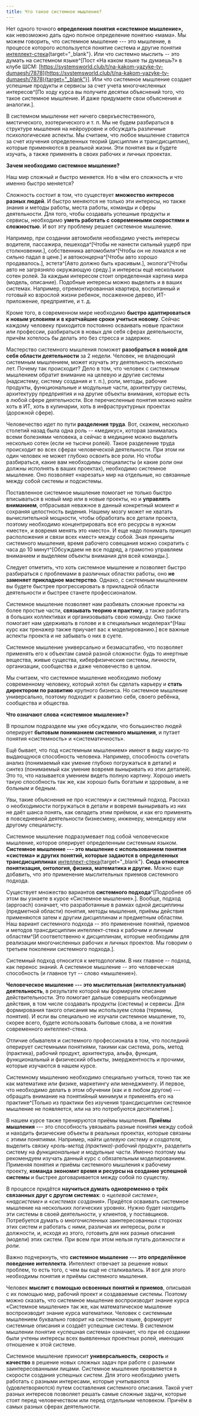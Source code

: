```yaml
---
title: Что такое системное мышление?
---
```


Нет одного точного **определения понятия «системное мышление»,** как
невозможно дать одно полное определение понятию «мама». Мы можем
говорить, что системное мышление --- это мышление, в процессе которого
используется понятие система и другие понятия
[интеллект-стека](https://system-school.ru/stack#istack){target="_blank"}.
Или что системно мыслить -- это думать на системном
языке^[Пост «На каком языке ты думаешь?» в клубе ШСМ:
[https://systemsworld.club/t/na-kakom-yazyke-ty-dumaesh/7878](https://systemsworld.club/t/na-kakom-yazyke-ty-dumaesh/7878){target="_blank"}].
Или что системное мышление создает успешные продукты и сервисы за счет
учета многочисленных интересов^[По ходу курса вы
получите десятки объяснений того, что такое системное мышление. И даже
придумаете свои объяснения и аналогии.].

В системном мышлении нет ничего сверхъестественного, мистического,
эзотерического и т. п. Мы не будем разбираться в структуре мышления на
нейроуровне и обсуждать различные психологические аспекты. Мы считаем,
что любое мышление ставится за счет изучения определенных теорий
(дисциплин и трансдисциплин), которые применяются в реальной жизни. Эти
понятия вы и будете изучать, а также применять в своих рабочих и личных
проектах.

**Зачем необходимо системное мышление?**

Наш мир сложный и быстро меняется. Но в чём его сложность и что именно
быстро меняется?

Сложность состоит в том, что существует **множество интересов разных
людей**. И быстро меняются не только эти интересы, но также знания и
методы работы, места работы, команды и сферы деятельности. Для того,
чтобы создавать успешные продукты и сервисы, необходимо **уметь работать
с современными скоростями и сложностью**. И вот эту проблему решает
системное мышление.

Например, при создании автомобиля необходимо учесть интересы водителя,
пассажира, пешехода^[Чтобы не нанести сильный ущерб при
столкновении.], собственника
автомобиля^[Чтобы он не ломался и не сильно падал в
цене.] и автоконцерна^[Чтобы авто хорошо
продавалось.], эстета^[Авто должно быть
красивым.], эколога^[Чтобы авто не
загрязняло окружающую среду.] и интересы ещё нескольких
сотен ролей. За каждым интересом стоит определенная картина мира
(модель, описание). Подобные интересы можно выделить и в ваших системах.
Например, отремонтированная квартира, воспитанный и готовый ко взрослой
жизни ребенок, посаженное дерево, ИТ-приложение, предприятие, и т. д.

Кроме того, в современном мире необходимо **быстро адаптироваться к
новым условиям и** **в кратчайшие сроки** **учиться новому**. Сейчас
каждому человеку приходится постоянно осваивать новые практики или
профессии, разбираться в новых для себя сферах деятельности, причём
хотелось бы делать это без стресса и задержек.

Мастерство системного мышления поможет **разобраться в новой для себя
области деятельности** за 2 недели. Человек, не владеющий системным
мышлением, может изучать эту деятельность несколько лет. Почему так
происходит? Дело в том, что человек с системным мышлением обратит
внимание на целевую и другие системы (надсистему, систему создания и т.
п.), роли, методы, рабочие продукты, функциональные и модульные части,
архитектуру системы, архитектуру предприятия и на другие объекты
внимания, которые есть в любой сфере деятельности. Все перечисленные
понятия можно найти хоть в ИТ, хоть в кулинарии, хоть в инфраструктурных
проектах (дорожной сфере).

Человечество идет по пути **разделения труда**. Вот, скажем, несколько
столетий назад была одна роль -- «медикус», которая занималась всеми
болезнями человека, а сейчас в медицине можно выделить несколько сотен
(если не тысячи ролей). Такое разделение труда происходит во всех сферах
человеческой деятельности. При этом ни один человек не может глубоко
освоить все роли. Но чтобы разбираться, какие вам необходимы специалисты
(и какие роли они должны исполнять в ваших проектах), необходимо
системное мышление. Оно позволяет «нарезать» мир на отдельные, но
связанные между собой системы и подсистемы.

Поставленное системное мышление помогает не только быстро вписываться в
новый мир или в новые проекты, но и **управлять вниманием**, отбрасывая
неважное в данный конкретный момент и сохраняя целостность видения.
Нашему мозгу может не хватать вычислительной мощности, чтобы обработать
все детали проекта, поэтому необходимо концентрировать все его ресурсы в
нужном «месте», и вовремя менять это «место». И еще надо понимать
принцип расположения и связи всех «мест» между собой. Зная принципы
системного мышления, время рабочего совещания можно сократить с часа до
10 минут^[Обсуждаем не все подряд, а грамотно управляем
вниманием и выделяем объекты внимания для всей команды.].

Следует отметить, что хоть системное мышление и позволяет быстро
разбираться с проблемами в различных областях работы, оно **не заменяет
прикладное мастерство**. Однако, с системным мышлением вы будете быстрее
прогрессировать в прикладной области деятельности и быстрее станете
профессионалом.

Системное мышление позволяет нам разбивать сложные проекты на более
простые части, **связывать теорию и практику**, а также работать в
больших коллективах и организовывать свою команду. Оно также помогает
нам удерживать в голове и в специальных моделерах^[Наш
курс как тренажер также приучает вас к моделированию.]
все важные аспекты проекта и не забывать о них в суете.

Системное мышление универсально и безмасштабно, что позволяет применять
его к объектам самой разной сложности: будь то инертные вещества, живые
существа, киберфизические системы, личности, организации, сообщества и
даже человечество в целом.

Мы считаем, что системное мышление необходимо любому современному
человеку, который хотел бы сделать карьеру и **стать директором по
развитию** крупного бизнеса. Но системное мышление универсально, поэтому
подходит к развитию себя, своего ребёнка, сообщества и общества.

**Что означают слова** **«системное мышление»?**

В прошлом подразделе мы уже обсуждали, что большинство людей оперирует
**бытовым пониманием системного мышления**, и путает понятия
«системность» и «систематичность».

Ещё бывает, что под «системным мышлением» имеют в виду какую-то
выдающуюся способность человека. Например, способность сочетать анализ
(понимаемый как умение глубоко погружаться в детали) и синтез
(понимаемый как умение вовремя выныривать из этих деталей). Это то, что
называется умением видеть полную картину. Хорошо иметь такую способность
так же, как хорошо быть богатым и здоровым, а не больным и бедным.

Увы, такие объяснения не про «систему» и системный подход. Рассказ о
необходимости погружаться в детали и вовремя выныривать из них не даёт
шанса понять, как овладеть этим приёмом, и как его применять в
повседневной деятельности бизнесмену, инженеру, менеджеру или другому
специалисту.

Системное мышление подразумевает под собой человеческое мышление,
которое оперирует определенным системным языком. **Системное мышление
--- это мышление с использованием понятия «система» и других понятий,
которые задаются в** **определенных** **трансдисциплинах**
[интеллект-стека](https://system-school.ru/stack#istack){target="_blank"}.
**Сюда относятся** **понятизация, онтология, физика, математика и
другие.** Можно еще добавить, что это применение мыслительных приемов
системного подхода.

Существует множество вариантов **системного
подхода**^[Подробнее об этом вы узнаете в курсе
«Системное мышление».]. Вообще, подход (approach)
означает, что разработанные в рамках одной дисциплины (предметной
области) понятия, методы мышления, приёмы действия применяются затем к
другим дисциплинам и предметным областям. Наш вариант системного подхода
-- это применение понятий, приемов и методов трансдисциплин
интеллект-стека к рабочим и личным областям^[И
соответственно к дисциплинам, которые необходимы для реализации
многочисленных рабочих и личных проектов. Мы говорим о третьем поколении
системного подхода.].

Системный подход относится к методологиям. В них главное -- подход, как
перенос знаний. А системное мышление -- это человеческая способность (и
главное тут -- слово «мышление»).

**Человеческое мышление --- это мыслительная (интеллектуальная)
деятельность**, в результате которой мы формируем описание
действительности. Это помогает дальше совершать необходимые действия, в
том числе создавать продукты (системы) и сервисы. Для формирования
такого описания мы используем слова (термины, понятия). И если вы
специально не изучали системное мышление, то, скорее всего, будете
использовать бытовые слова, а не понятия современного интеллект-стека.

Отличие обывателя и системного профессионала в том, что последний
оперирует системными понятиями, такими как система, роль, метод
(практика), рабочий продукт, архитектура, альфа, функция, функциональный
и физический объекты, эмерджентность и прочими, которые изучаются в
нашем курсе.

Системному мышлению необходимо специально учиться, точно так же как
математике или физике, маркетингу или менеджменту. И первое, что
необходимо делать в этом обучении (как и в любом другом) --- обращать
внимание на понятийный минимум и применять его на
практике^[Только из практики без изучения трансдисциплин
системное мышление не появляется, или на это потребуются
десятилетия.].

В нашем курсе также тренируются приёмы мышления. **Приёмы мышления** ---
это способность увязывать разные понятия между собой и находить
физические объекты в реальных проектах, которые связаны с этими
понятиями. Например, найти *целевую систему* и *создателя*, выделить
связку «*роль-метод (практика)-рабочий продукт»*, разделить систему
на *функциональные* и *модульные* части. Именно поэтому мы рекомендуем
изучать данный курс с обязательным моделированием. Применяя понятия и
приёмы системного мышления к рабочему проекту, **команда экономит время
и ресурсы на создание успешной системы** и быстрее договаривается между
собой по существу.

В процессе придётся **научиться думать одновременно о трёх связанных
друг с другом системах**: о «*целевой системе»*, «*надсистеме»* и
«*системах создания»*. Придётся осваивать системное мышление на
нескольких логических уровнях. Нужно будет находить эти системы в своей
деятельности, у клиентов, у поставщиков. Потребуется думать о
многочисленных заинтересованных сторонах этих систем и работать с ними,
различая их интересы, роли и должности, и, исходя из этого, готовить для
них разные описания (модели) этих систем. При всем при этом нельзя
путать *должности* и *роли*.

Важно подчеркнуть, что **системное мышление --- это определённое
поведение интеллекта**. Интеллект отвечает за решение новых проблем, то
есть того, с чем вы ещё не сталкивались. И вот для этого необходимы
понятия и приёмы системного мышления.

Человек **мыслит с помощью освоенных понятий и приемов**, описывая с их
помощью мир, рабочий проект и создаваемые системы. Поэтому можно
сказать, что системное мышление воспроизводит знание курса «Системное
мышление» так же, как математическое мышление воспроизводит знание курса
математики. Человек с системным мышлением буквально говорит на системном
языке, формирует системные описания и создаёт успешные системы. В
системном мышлении понятие «успешная система» означает, что при её
создании были учтены интересы всех выявленных проектных ролей, имеющих
отношение к этой системе.

Системное мышление приносит **универсальность**, **скорость** и
**качество** в решение новых сложных задач при работе с разными
заинтересованными лицами. Системное мышление проявляется в скорости
создания успешных систем. Для этого необходимо уметь работать с разными
интересами, которые учитываются (удовлетворяются) путем составления
системного описания. Такой учет разных интересов позволяет решать самые
сложные задачи, которые стоят перед человечеством или перед отдельным
человеком. Причём в самых разных сферах деятельности.
